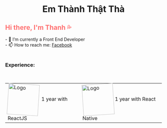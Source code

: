 
<style>
    @keyframes spin {
        from {
            transform:rotate(0deg);
        }
        to {
            transform:rotate(360deg);
        }
    }

    @keyframes spin2 {
        from {
            transform:rotate(360deg);
        }
        to {
            transform:rotate(0deg);
        }
    }
    .react-native
    {
        width: 100px;
        height: auto;
        animation-name: spin2;
        animation-duration: 5000ms;
        animation-iteration-count: infinite;
        animation-timing-function: linear; 
    }
    .react{
        width: 100px;
        height: auto;
        animation-name: spin;
        animation-duration: 5000ms;
        animation-iteration-count: infinite;
        animation-timing-function: linear; 
    }
    table{
        width: 100%;
        border: none;
    }
    /* table>tr>td{
        display: flex;
        justify-content: center;
        align-items: center;
    } */
</style>

<h1 align="center">Em Thành Thật Thà</h1>
<!-- <link rel="stylesheet" href="style.css"> -->
<h2 style="color: rgb(255, 113, 113);">Hi there, I'm Thanh 💦</h2>
- 🤔 I’m currently a Front End Developer<br>
- 📫 How to reach me: <a href="https://fb.me/thanh.dz.az" target="_blank"> Facebook</a> <br>
<br/>

<h3>Experience:</h3>
<br/>
<table>
    <tr>
        <td span="1">
          <img class='react' src="https://download.logo.wine/logo/React_(web_framework)/React_(web_framework)-Logo.wine.png" alt="Logo" align="center"></img>&nbsp; 1 year with ReactJS
        </td>
         <td span="1">
          <img class='react-native' src="https://download.logo.wine/logo/React_(web_framework)/React_(web_framework)-Logo.wine.png" alt="Logo" align="center"></img>  1 year with React Native
        </td>
    </tr>
</table>


<!--
**thanhdzaz/thanhdzaz** is a ✨ _special_ ✨ repository because its `README.md` (this file) appears on your GitHub profile.

Here are some ideas to get you started:

- 🔭 I’m currently working on ...
- 🌱 I’m currently learning ...
- 👯 I’m looking to collaborate on ...
- 🤔 I’m looking for help with ...
- 💬 Ask me about ...
- 📫 How to reach me: ...
- 😄 Pronouns: ...
- ⚡ Fun fact: ...
-->
